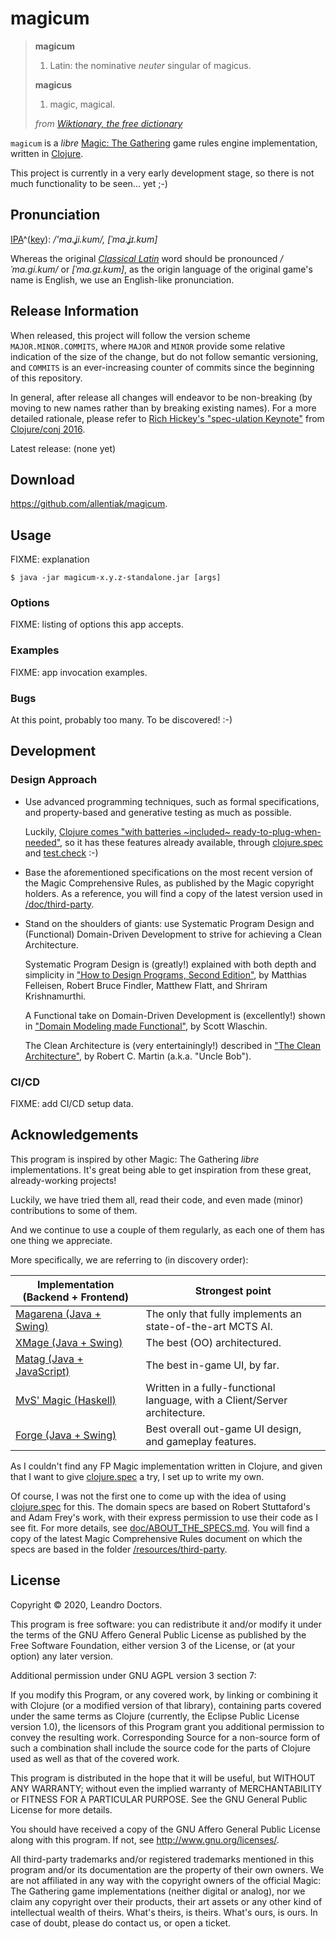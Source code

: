 # magicum

> **magicum**
> 1. Latin: the nominative _neuter_ singular of magicus.
>
> **magicus**
>  1. magic, magical.
>
> _from [Wiktionary, the free dictionary](https://en.wiktionary.org/wiki/magicus#Latin)_

`magicum` is a _libre_ [Magic: The Gathering](https://magic.wizards.com/) game rules engine implementation, written in [Clojure](https://clojure.org/).

This project is currently in a very early development stage, so there is not much functionality to be seen... yet ;-)


## Pronunciation

[IPA](https://en.wiktionary.org/wiki/Wiktionary:International_Phonetic_Alphabet)^([key](https://en.wiktionary.org/wiki/Appendix:Latin_pronunciation)): _/'ma.ʝi.kum/, [ˈma.ʝɪ.kʊm]_

Whereas the original [_Classical Latin_](https://en.wikipedia.org/wiki/Classical_Latin) word should be pronounced _/ˈma.ɡi.kum/_ or _[ˈma.ɡɪ.kʊm]_, as the origin language of the original game's name is English, we use an English-like pronunciation.


## Release Information

When released, this project will follow the version scheme `MAJOR.MINOR.COMMITS`, where `MAJOR` and `MINOR` provide some relative indication of the size of the change, but do not follow semantic versioning, and `COMMITS` is an ever-increasing counter of commits since the beginning of this repository.

In general, after release all changes will endeavor to be non-breaking (by moving to new names rather than by breaking existing names). For a more detailed rationale, please refer to [Rich Hickey's "spec-ulation Keynote"](https://www.youtube.com/watch?v=oyLBGkS5ICk) from [Clojure/conj 2016](https://2016.clojure-conj.org/).

Latest release: (none yet)


## Download

https://github.com/allentiak/magicum.


## Usage

FIXME: explanation

    $ java -jar magicum-x.y.z-standalone.jar [args]


### Options

FIXME: listing of options this app accepts.


### Examples

FIXME: app invocation examples.


### Bugs

At this point, probably too many. To be discovered! :-)


## Development

### Design Approach

- Use advanced programming techniques, such as formal specifications, and property-based and generative testing as much as possible.

  Luckily, [Clojure comes "with batteries ~included~ ready-to-plug-when-needed"](https://clojure.org/news/2012/02/17/clojure-governance), so it has these features already available, through [clojure.spec](https://clojure.org/about/spec) and [test.check](https://github.com/clojure/test.check) :-)

- Base the aforementioned specifications on the most recent version of the Magic Comprehensive Rules, as published by the Magic copyright holders. As a reference, you will find a copy of the latest version used in [/doc/third-party](/resources/third-party).

- Stand on the shoulders of giants: use Systematic Program Design and (Functional) Domain-Driven Development to strive for achieving a Clean Architecture.

  Systematic Program Design is (greatly!) explained with both depth and simplicity in ["How to Design Programs, Second Edition"](https://htdp.org), by Matthias Felleisen, Robert Bruce Findler, Matthew Flatt, and Shriram Krishnamurthi.

  A Functional take on Domain-Driven Development is (excellently!) shown in ["Domain Modeling made Functional"](https://fsharpforfunandprofit.com/books/), by Scott Wlaschin.

  The Clean Architecture is (very entertainingly!) described in ["The Clean Architecture"](https://blog.cleancoder.com/uncle-bob/2012/08/13/the-clean-architecture.html), by Robert C. Martin (a.k.a. "Uncle Bob").


### CI/CD

FIXME: add CI/CD setup data.


## Acknowledgements

This program is inspired by other  Magic: The Gathering _libre_ implementations. It's great being able to get inspiration from these great, already-working projects!

Luckily, we have tried them all, read their code, and even made (minor) contributions to some of them.

And we continue to use a couple of them regularly, as each one of them has one thing we appreciate.

More specifically, we are referring to (in discovery order):

Implementation (Backend + Frontend) | Strongest point
--------- | ----------
[Magarena (Java + Swing)](https://github.com/magarena/magarena/) | The only that fully implements an state-of-the-art MCTS AI.
[XMage (Java + Swing)](https://github.com/magefree/mage) | The best (OO) architectured.
[Matag (Java + JavaScript)](https://github.com/antonioalonzi/matag) | The best in-game UI, by far.
[MvS' Magic (Haskell)](https://github.com/MedeaMelana/Magic) | Written in a fully-functional language, with a Client/Server architecture.
[Forge (Java + Swing)](https://git.cardforge.org/core-developers/forge) | Best overall out-game UI design, and gameplay features.

As I couldn't find any FP Magic implementation written in Clojure, and given that I want to give [clojure.spec](https://clojure.org/about/spec) a try, I set up to write my own.

Of course, I was not the first one to come up with the idea of using [clojure.spec](https://clojure.org/about/spec) for this. The domain specs are based on Robert Stuttaford's and Adam Frey's work, with their express permission to use their code as I see fit. For more details, see [doc/ABOUT_THE_SPECS.md](doc/ABOUT_THE_SPECS.md). You will find a copy of the latest Magic Comprehensive Rules document on which the specs are based in the folder [/resources/third-party](/resources/third-party).


## License

Copyright © 2020, Leandro Doctors.

This program is free software: you can redistribute it and/or modify
it under the terms of the GNU Affero General Public License as published by
the Free Software Foundation, either version 3 of the License, or
(at your option) any later version.

Additional permission under GNU AGPL version 3 section 7:

If you modify this Program, or any covered work, by linking or combining
it with Clojure (or a modified version of that library), containing parts
covered under the same terms as Clojure (currently, the Eclipse Public
License version 1.0), the licensors of this Program grant you additional
permission to convey the resulting work. Corresponding Source for a
non-source form of such a combination shall include the source code for
the parts of Clojure used as well as that of the covered work.

This program is distributed in the hope that it will be useful,
but WITHOUT ANY WARRANTY; without even the implied warranty of
MERCHANTABILITY or FITNESS FOR A PARTICULAR PURPOSE. See the
GNU General Public License for more details.

You should have received a copy of the GNU Affero General Public License
along with this program. If not, see <http://www.gnu.org/licenses/>.

All third-party trademarks and/or registered trademarks mentioned in this program and/or its documentation
are the property of their own owners.
We are not affiliated in any way with the copyright owners of
the official Magic: The Gathering game implementations (neither digital or analog), nor we claim any copyright over their products, their art assets or any other kind of intellectual wealth of theirs. What's theirs, is theirs. What's ours, is ours.
In case of doubt, please do contact us, or open a ticket.
